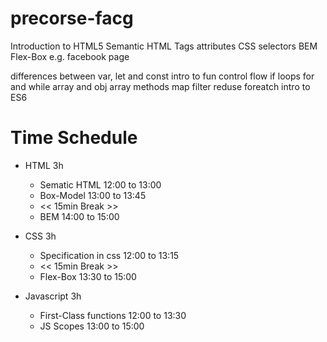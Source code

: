 # precorse-facg

Introduction to HTML5
Semantic HTML
Tags attributes
CSS selectors
BEM
Flex-Box
e.g. facebook page


differences between var, let and const 
intro to fun
control flow if 
loops for and while
array and obj
array methods map filter reduse foreatch
intro to ES6

# Time Schedule

- HTML 3h
  - Sematic HTML 12:00 to 13:00
  - Box-Model 13:00 to 13:45
  - << 15min Break >>
  - BEM 14:00 to 15:00
  
- CSS 3h
  - Specification in css 12:00 to 13:15
  - << 15min Break >>
  - Flex-Box 13:30 to 15:00

- Javascript 3h
  - First-Class functions 12:00 to 13:30
  - JS Scopes 13:00 to 15:00 
  
